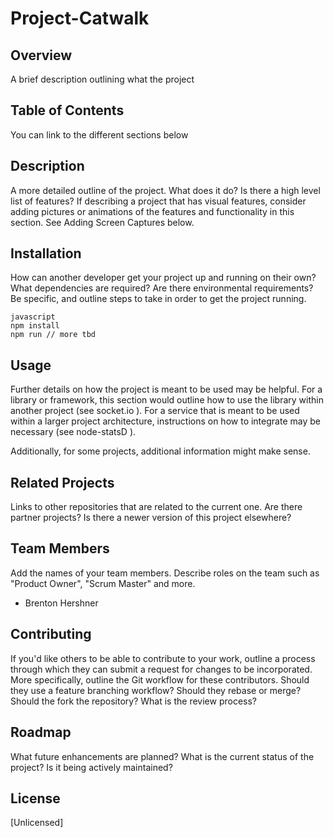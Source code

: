 # Project-Catwalk

## Overview
A brief description outlining what the project

## Table of Contents
<p>
You can link to the different sections below
</p>

## Description
<p>
A more detailed outline of the project. What does it do? Is there a high level list of features? If describing a project that has visual features, consider adding pictures or animations of the features and functionality in this section. See Adding Screen Captures below.
</p>

## Installation
<p>
How can another developer get your project up and running on their own? What dependencies are required? Are there environmental requirements? Be specific, and outline steps to take in order to get the project running.
</p>

```
javascript
npm install
npm run // more tbd
```

## Usage
<p>
Further details on how the project is meant to be used may be helpful. For a library or framework, this section would outline how to use the library within another project (see socket.io  ). For a service that is meant to be used within a larger project architecture, instructions on how to integrate may be necessary (see node-statsD  ).
</p>

<p>
Additionally, for some projects, additional information might make sense.
</p>

## Related Projects
<p>
Links to other repositories that are related to the current one. Are there partner projects? Is there a newer version of this project elsewhere?
</p>

## Team Members
<p>
Add the names of your team members. Describe roles on the team such as "Product Owner", "Scrum Master" and more.
</p>
<ul>
<li><p>Brenton Hershner</p></li>
</ul>

## Contributing
<p>
If you'd like others to be able to contribute to your work, outline a process through which they can submit a request for changes to be incorporated. More specifically, outline the Git workflow for these contributors. Should they use a feature branching workflow? Should they rebase or merge? Should the fork the repository? What is the review process?
</p>

## Roadmap
<p>
What future enhancements are planned? What is the current status of the project? Is it being actively maintained?
</p>

## License
[Unlicensed]